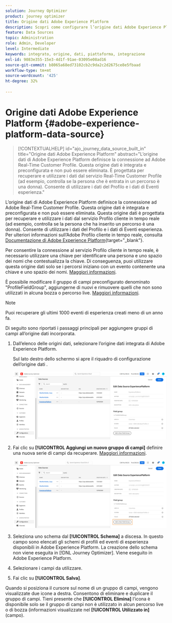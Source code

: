 ```yaml
---
solution: Journey Optimizer
product: journey optimizer
title: Origine dati Adobe Experience Platform
description: Scopri come configurare l’origine dati Adobe Experience Platform
feature: Data Sources
topic: Administration
role: Admin, Developer
level: Intermediate
keywords: integrato, origine, dati, piattaforma, integrazione
exl-id: 9083e355-15e3-4d1f-91ae-03095e08ad16
source-git-commit: b8065a68ed73102cb2c9da2c2d2675ce8e5fbaad
workflow-type: tm+mt
source-wordcount: '425'
ht-degree: 32%

---
```


# Origine dati Adobe Experience Platform {#adobe-experience-platform-data-source}

>[!CONTEXTUALHELP]
>id="ajo_journey_data_source_built_in"
>title="Origine dati Adobe Experience Platform"
>abstract="L’origine dati di Adobe Experience Platform definisce la connessione ad Adobe Real-Time Customer Profile. Questa origine dati è integrata e preconfigurata e non può essere eliminata. È progettata per recuperare e utilizzare i dati dal servizio Real-Time Customer Profile (ad esempio, controlla se la persona che è entrata in un percorso è una donna). Consente di utilizzare i dati del Profilo e i dati di Eventi esperienza."

L’origine dati di Adobe Experience Platform definisce la connessione ad Adobe Real-Time Customer Profile. Questa origine dati è integrata e preconfigurata e non può essere eliminata. Questa origine dati è progettata per recuperare e utilizzare i dati dal servizio Profilo cliente in tempo reale (ad esempio, controlla se la persona che ha inserito un percorso è una donna). Consente di utilizzare i dati del Profilo e i dati di Eventi esperienza. Per ulteriori informazioni sull’Adobe Profilo cliente in tempo reale, consulta [Documentazione di Adobe Experience Platform](https://experienceleague.adobe.com/docs/experience-platform/profile/home.html?lang=it){target="_blank"}.


Per consentire la connessione al servizio Profilo cliente in tempo reale, è necessario utilizzare una chiave per identificare una persona e uno spazio dei nomi che contestualizza la chiave. Di conseguenza, puoi utilizzare questa origine dati solo se i percorsi iniziano con un evento contenente una chiave e uno spazio dei nomi. [Maggiori informazioni](../building-journeys/journey.md).

È possibile modificare il gruppo di campi preconfigurato denominato &quot;ProfileFieldGroup&quot;, aggiungerne di nuovi e rimuovere quelli che non sono utilizzati in alcuna bozza o percorso live. [Maggiori informazioni](../datasource/configure-data-sources.md#define-field-groups).


>[!NOTE]
>
>Puoi recuperare gli ultimi 1000 eventi di esperienza creati meno di un anno fa.

Di seguito sono riportati i passaggi principali per aggiungere gruppi di campi all’origine dati incorporata.

1. Dall’elenco delle origini dati, selezionare l’origine dati integrata di Adobe Experience Platform.

   Sul lato destro dello schermo si apre il riquadro di configurazione dell’origine dati .

   ![](assets/journey23.png)

1. Fai clic su **[!UICONTROL Aggiungi un nuovo gruppo di campi]** definire una nuova serie di campi da recuperare. [Maggiori informazioni](../datasource/configure-data-sources.md#define-field-groups).

   ![](assets/journey24.png)

1. Seleziona uno schema dal **[!UICONTROL Schema]** a discesa. In questo campo sono elencati gli schemi di profili ed eventi di esperienza disponibili in Adobe Experience Platform. La creazione dello schema non viene eseguita in [!DNL Journey Optimizer]. Viene eseguito in Adobe Experience Platform.
1. Selezionare i campi da utilizzare.
1. Fai clic su **[!UICONTROL Salva]**.

Quando si posiziona il cursore sul nome di un gruppo di campi, vengono visualizzate due icone a destra. Consentono di eliminare e duplicare il gruppo di campi. Tieni presente che **[!UICONTROL Elimina]** l’icona è disponibile solo se il gruppo di campi non è utilizzato in alcun percorso live o di bozza (informazioni visualizzate nel **[!UICONTROL Utilizzato in]** (campo).
